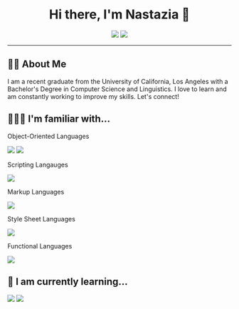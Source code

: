 <h1 align="center">
  Hi there, I'm Nastazia 👋
</h1>

<p align="center">
  <a href=https://www.linkedin.com/in/nastazia-coronado><img src="https://img.shields.io/badge/LinkedIn-0077B5?style=for-the-badge&logo=linkedin&logoColor=white"></a>
  <a href="mailto:nascoron@gmail.com?subject=Olá%20Nastazia"><img src="https://img.shields.io/badge/Gmail-D14836?style=for-the-badge&logo=gmail&logoColor=white"></a>
</p>

<hr>

<h2>👧🏽 About Me</h2>

I am a recent graduate from the University of California, Los Angeles with a Bachelor's Degree in Computer Science and Linguistics. I love to learn and am constantly working to improve my skills. Let's connect!

<h2>👩🏽‍💻 I'm familiar with...</h2>

Object-Oriented Languages
<p>
  <img src="https://img.shields.io/badge/C%2B%2B-00599C?style=for-the-badge&logo=c%2B%2B&logoColor=white">
  <img src="https://img.shields.io/badge/Python-FFD43B?style=for-the-badge&logo=python&logoColor=blue">
</p>

Scripting Langauges
<p>
  <img src="https://img.shields.io/badge/JavaScript-323330?style=for-the-badge&logo=javascript&logoColor=F7DF1E">
</p>

Markup Languages
<p>
  <img src="https://img.shields.io/badge/HTML5-E34F26?style=for-the-badge&logo=html5&logoColor=white">
</p>

Style Sheet Languages
<p>
  <img src="https://img.shields.io/badge/CSS3-1572B6?style=for-the-badge&logo=css3&logoColor=white">
</p>

Functional Languages
<p>
  <img src="https://img.shields.io/badge/Haskell-5D4F85?style=for-the-badge&logo=haskell&logoColor=white">
</p>

<h2>🌱 I am currently learning...</h2>

<p>
  <img src="https://img.shields.io/badge/Microsoft_SQL_Server-CC2927?style=for-the-badge&logo=microsoft-sql-server&logoColor=white">
  <img src="https://img.shields.io/badge/C%23-239120?style=for-the-badge&logo=csharp&logoColor=white">
</p>
